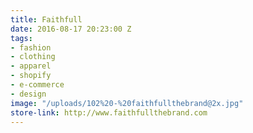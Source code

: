```yaml
---
title: Faithfull
date: 2016-08-17 20:23:00 Z
tags:
- fashion
- clothing
- apparel
- shopify
- e-commerce
- design
image: "/uploads/102%20-%20faithfullthebrand@2x.jpg"
store-link: http://www.faithfullthebrand.com
---
```


